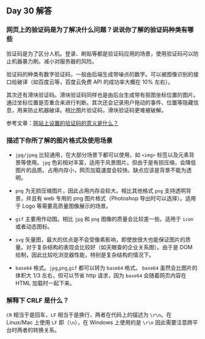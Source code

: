 ## Day 30 解答

### 网页上的验证码是为了解决什么问题？说说你了解的验证码种类有哪些

验证码是为了区分人机。登录、刷贴等都是验证码应用的场景，使用验证码可以防止机器暴力刷。减小对服务器的风险。

验证码的种类有数字验证码，一般由后端生成带噪点的数字。可以被图像识别的接口给破译（如百度云等，百度云免费 API 的成功率大概在 10% 左右）。

其次还有滑块验证码。滑块验证码同样也是由后台生成带有抠图坐标位置的图片。通过坐标位置是否重合来进行判断。其次还会记录用户拖动的事件、位置等隐藏信息，用来防止机器破译。相比图片验证码，滑块验证码更难被破解。

参考文章：[网站上设置的验证码的意义是什么？](https://www.zhihu.com/question/20360355)

### 描述下你所了解的图片格式及使用场景

- `jpg/jpeg` 比较通用，在大部分场景下都可以使用，如 `<img>` 标签以及元素背景等使用。`jpg` 色彩相对丰富，适用于风景图片。但由于是有损压缩，会降低图片的品质。占用内存小，网页加载速度会较快。缺点应该是背景不能为透明。

- `png` 为无损压缩图片，因此占用内存会较大。相比其他格式 `png` 支持透明背景，并且有 web 专用的 png 图片格式（Photoshop 导出时可以选择）。适用于 Logo 等需要高质量图像展示的场景。

- `gif` 主要用作动图。相比 `jpg` 和 `png` 图像的质量会比较差一些。适用于 `icon` 或者动态图标。

- `svg` 矢量图，最大的优点是不会受像素影响，即使放很大也能保证图片的质量。对于复杂结构的表现会比较好（如天眼查的企业关系图）。由于是 DOM 绘制，因此比较吃浏览器性能，特别是复杂结构的情况下。

- `base64` 格式。`jpg`,`png`,`gif` 都可以转为 `base64` 格式。 `base64` 虽然会比图片的体积大 1/3 左右，但可以节省 http 请求，因为 `base64` 会随着网页内容在 HTML 加载时一起下来。

### 解释下 CRLF 是什么？

`CR` 相当于是回车，`LF` 相当于是换行，两者在代码上的描述为 `\r\n`。在 Linux/Mac 上使用 `LF` 即（`\n`），在 Windows 上使用的是 `\r\n` 因此需要注意跨平台时两者的转换关系。
